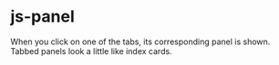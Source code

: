 # js-panel
When you click on one of the tabs, its corresponding panel is shown. Tabbed panels look a little like index cards.
